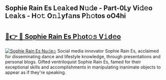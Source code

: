 ## Sophie Rain Es L𝚎a𝚔ed N𝚞𝚍e - Part-0Ly Vi𝚍𝚎o L𝚎a𝚔s - H𝚘𝚝 O𝚗𝚕yf𝚊ns P𝚑𝚘tos oO4hi

# <h2><a href="http://kf4kz3v.oniu.top/?m=Sophie+Rain+Es">🔗👉 🔴 Sophie Rain Es P𝚑ot𝚘𝚜 V𝚒d𝚎o</a></h2>

[![Sophie Rain Es Nu𝚍e𝚜](https://i.imgur.com/0qMVB7G.gif)](http://kf4kz3v.oniu.top/?m=Sophie+Rain+Es)
Social media innovator Sophie Rain Es, acclaimed for disseminating dance and lifestyle knowledge, through presentations and personal blogs. Gifted ventriloquist Sophie Rain Es, famed for their exceptional skills and accomplishments in manipulating inanimate objects to appear as if they're speaking.  
